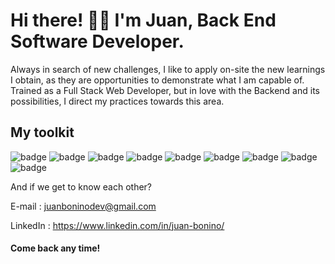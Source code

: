 # Hi there! 👋🏽  I'm Juan, Back End Software Developer.

Always in search of new challenges, I like to apply on-site the new learnings I obtain, as they are opportunities to demonstrate what I am capable of. Trained as a Full Stack Web Developer, but in love with the Backend and its possibilities, I direct my practices towards this area.


## My toolkit 

![badge](https://img.shields.io/badge/Node.js-43853D?style=for-the-badge&logo=node.js&logoColor=white)
![badge](https://img.shields.io/badge/TypeScript-007ACC?style=for-the-badge&logo=typescript&logoColor=white)
![badge](https://img.shields.io/badge/Amazon_AWS-FF9900?style=for-the-badge&logo=amazonaws&logoColor=white)
![badge](https://img.shields.io/badge/sequelize-323330?style=for-the-badge&logo=sequelize&logoColor=blue)
![badge](https://img.shields.io/badge/Java-ED8B00?style=for-the-badge&logo=openjdk&logoColor=white)
![badge](https://img.shields.io/badge/Spring-6DB33F?style=for-the-badge&logo=spring&logoColor=white)
![badge](https://img.shields.io/badge/PostgreSQL-316192?style=for-the-badge&logo=postgresql&logoColor=white)
![badge](https://img.shields.io/badge/MySQL-005C84?style=for-the-badge&logo=mysql&logoColor=white)
![badge](https://img.shields.io/badge/MongoDB-4EA94B?style=for-the-badge&logo=mongodb&logoColor=white)



And if we get to know each other?


E-mail : juanboninodev@gmail.com

LinkedIn : https://www.linkedin.com/in/juan-bonino/


#### Come back any time!
